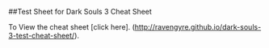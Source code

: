 ##Test Sheet for Dark Souls 3 Cheat Sheet

To View the cheat sheet [click here]. (http://ravengyre.github.io/dark-souls-3-test-cheat-sheet/).
